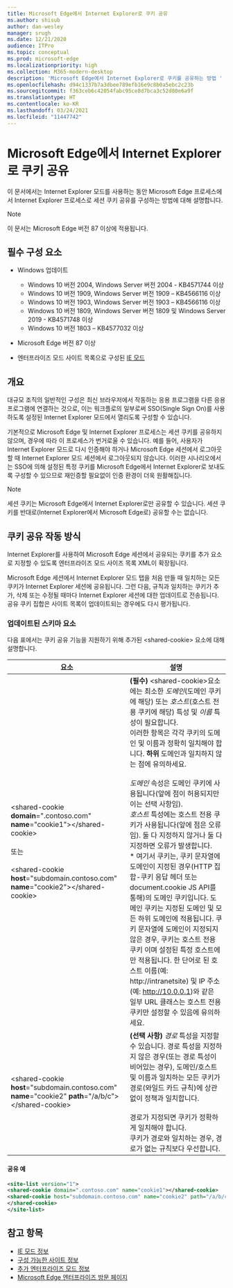 ```yaml
---
title: Microsoft Edge에서 Internet Explorer로 쿠키 공유
ms.author: shisub
author: dan-wesley
manager: srugh
ms.date: 12/21/2020
audience: ITPro
ms.topic: conceptual
ms.prod: microsoft-edge
ms.localizationpriority: high
ms.collection: M365-modern-desktop
description: 'Microsoft Edge에서 Internet Explorer로 쿠키를 공유하는 방법 '
ms.openlocfilehash: d94c1337b7a3dbee789efb16e9c8b0a5ebc2c23b
ms.sourcegitcommit: f363ceb6c42054fabc95ce8d7bca3c52d80e6a9f
ms.translationtype: HT
ms.contentlocale: ko-KR
ms.lasthandoff: 03/24/2021
ms.locfileid: "11447742"
---
```

# <a name="cookie-sharing-from-microsoft-edge-to-internet-explorer"></a>Microsoft Edge에서 Internet Explorer로 쿠키 공유

이 문서에서는 Internet Explorer 모드를 사용하는 동안 Microsoft Edge 프로세스에서 Internet Explorer 프로세스로 세션 쿠키 공유를 구성하는 방법에 대해 설명합니다.

> [!NOTE]
> 이 문서는 Microsoft Edge 버전 87 이상에 적용됩니다.

## <a name="prerequisites"></a>필수 구성 요소

- Windows 업데이트

  - Windows 10 버전 2004, Windows Server 버전 2004 - KB4571744 이상
  - Windows 10 버전 1909, Windows Server 버전 1909 – KB4566116 이상
  - Windows 10 버전 1903, Windows Server 버전 1903 – KB4566116 이상
  - Windows 10 버전 1809, Windows Server 버전 1809 및 Windows Server 2019 - KB4571748 이상
  - Windows 10 버전 1803 – KB4577032 이상

- Microsoft Edge 버전 87 이상
- 엔터프라이즈 모드 사이트 목록으로 구성된 [IE 모드](./edge-ie-mode.md) 

## <a name="overview"></a>개요

대규모 조직의 일반적인 구성은 최신 브라우저에서 작동하는 응용 프로그램을 다른 응용 프로그램에 연결하는 것으로, 이는 워크플로의 일부로써 SSO(Single Sign On)를 사용하도록 설정된 Internet Explorer 모드에서 열리도록 구성할 수 있습니다.

기본적으로 Microsoft Edge 및 Internet Explorer 프로세스는 세션 쿠키를 공유하지 않으며, 경우에 따라 이 프로세스가 번거로울 수 있습니다. 예를 들어, 사용자가 Internet Explorer 모드로 다시 인증해야 하거나 Microsoft Edge 세션에서 로그아웃할 때 Internet Explorer 모드 세션에서 로그아웃되지 않습니다. 이러한 시나리오에서는 SSO에 의해 설정된 특정 쿠키를 Microsoft Edge에서 Internet Explorer로 보내도록 구성할 수 있으므로 재인증할 필요없이 인증 환경이 더욱 원활해집니다.

> [!NOTE]
> 세션 쿠키는 Microsoft Edge에서 Internet Explorer로만 공유할 수 있습니다. 세션 쿠키를 반대로(Internet Explorer에서 Microsoft Edge로) 공유할 수는 없습니다.

## <a name="how-cookie-sharing-works"></a>쿠키 공유 작동 방식

Internet Explorer를 사용하여 Microsoft Edge 세션에서 공유되는 쿠키를 추가 요소로 지정할 수 있도록 엔터프라이즈 모드 사이즈 목록 XML이 확장됩니다.  

Microsoft Edge 세션에서 Internet Explorer 모드 탭을 처음 만들 때 일치하는 모든 쿠키가 Internet Explorer 세션에 공유됩니다. 그런 다음, 규칙과 일치하는 쿠키가 추가, 삭제 또는 수정될 때마다 Internet Explorer 세션에 대한 업데이트로 전송됩니다. 공유 쿠키 집합은 사이트 목록이 업데이트되는 경우에도 다시 평가됩니다.

### <a name="updated-schema-elements"></a>업데이트된 스키마 요소

다음 표에서는 쿠키 공유 기능을 지원하기 위해 추가된 \<shared-cookie\> 요소에 대해 설명합니다.

| 요소| 설명 |
|-|-|
| \<shared-cookie **domain**=".contoso.com" **name**="cookie1"\>\</shared-cookie\><br><br>또는<br><br>\<shared-cookie **host**="subdomain.contoso.com" **name**="cookie2"\>\</shared-cookie\>   |**(필수)** \<shared-cookie\>요소에는 최소한 *도메인*(도메인 쿠키에 해당) 또는 *호스트*(호스트 전용 쿠키에 해당) 특성 및 *이름* 특성이 필요합니다.<br>이러한 항목은 각각 쿠키의 도메인 및 이름과 정확히 일치해야 합니다. **하위** 도메인과 일치하지 않는 점에 유의하세요.<br><br>*도메인* 속성은 도메인 쿠키에 사용됩니다(앞에 점이 허용되지만 이는 선택 사항임).<br>*호스트* 특성에는 호스트 전용 쿠키가 사용됩니다(앞에 점은 오류임). 둘 다 지정하지 않거나 둘 다 지정하면 오류가 발생합니다.<br>* 여기서 쿠키는, 쿠키 문자열에 도메인이 지정된 경우(HTTP 집합-쿠키 응답 헤더 또는 document.cookie JS API를 통해)의 도메인 쿠키입니다. 도메인 쿠키는 지정된 도메인 및 모든 하위 도메인에 적용됩니다. 쿠키 문자열에 도메인이 지정되지 않은 경우, 쿠키는 호스트 전용 쿠키 이며 설정된 특정 호스트에만 적용됩니다. 한 단어로 된 호스트 이름(예: http://intranetsite) 및 IP 주소(예: http://10.0.0.1)와 같은 일부 URL 클래스는 호스트 전용 쿠키만 설정할 수 있음에 유의하세요.    |
| \<shared-cookie **host**="subdomain.contoso.com" **name**="cookie2" **path**="/a/b/c"\>\</shared-cookie\>  | **(선택 사항)** *경로* 특성을 지정할 수 있습니다. 경로 특성을 지정하지 않은 경우(또는 경로 특성이 비어있는 경우), 도메인/호스트 및 이름과 일치하는 모든 쿠키가 경로(와일드 카드 규칙)에 상관없이 정책과 일치합니다.<br><br>경로가 지정되면 쿠키가 정확하게 일치해야 합니다.<br>쿠키가 경로와 일치하는 경우, 경로가 없는 규칙보다 우선합니다. |

#### <a name="sharing-example"></a>공유 예

```xml
<site-list version="1">
<shared-cookie domain=".contoso.com" name="cookie1"></shared-cookie> 
<shared-cookie host="subdomain.contoso.com" name="cookie2" path="/a/b/c">
</shared-cookie>
</site-list>
```

## <a name="see-also"></a>참고 항목

- [IE 모드 정보](./edge-ie-mode.md)
- [구성 가능한 사이트 정보](./edge-learnmore-configurable-sites-ie-mode.md)
- [추가 엔터프라이즈 모드 정보](/internet-explorer/ie11-deploy-guide/enterprise-mode-overview-for-ie11)
- [Microsoft Edge 엔터프라이즈 방문 페이지](https://aka.ms/EdgeEnterprise)
